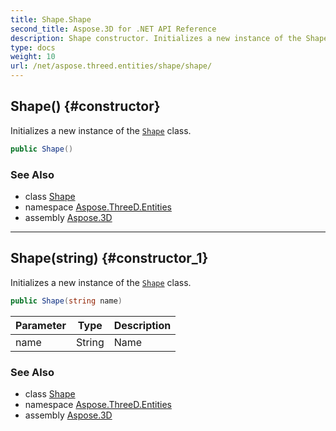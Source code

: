 ```yaml
---
title: Shape.Shape
second_title: Aspose.3D for .NET API Reference
description: Shape constructor. Initializes a new instance of the Shape class
type: docs
weight: 10
url: /net/aspose.threed.entities/shape/shape/
---
```

## Shape() {#constructor}

Initializes a new instance of the [`Shape`](../) class.

```csharp
public Shape()
```

### See Also

* class [Shape](../)
* namespace [Aspose.ThreeD.Entities](../../../aspose.threed.entities/)
* assembly [Aspose.3D](../../../)

---

## Shape(string) {#constructor_1}

Initializes a new instance of the [`Shape`](../) class.

```csharp
public Shape(string name)
```

| Parameter | Type | Description |
| --- | --- | --- |
| name | String | Name |

### See Also

* class [Shape](../)
* namespace [Aspose.ThreeD.Entities](../../../aspose.threed.entities/)
* assembly [Aspose.3D](../../../)


